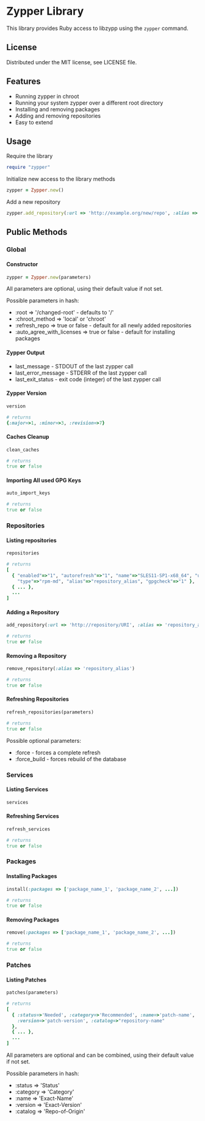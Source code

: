 # Zypper Library #

This library provides Ruby access to libzypp using the
`zypper` command.

## License ##

Distributed under the MIT license, see LICENSE file.

## Features ###

* Running zypper in chroot
* Running your system zypper over a different root directory
* Installing and removing packages
* Adding and removing repositories
* Easy to extend

## Usage ##

Require the library

```ruby
require "zypper"
```

Initialize new access to the library methods

```ruby
zypper = Zypper.new()
```

Add a new repository

```ruby
zypper.add_repository(:url => 'http://example.org/new/repo', :alias => 'Repo_at_Example_Org')
```

## Public Methods ##

### Global ###

#### Constructor ###

```ruby
zypper = Zypper.new(parameters)
```

All parameters are optional, using their default value if not set.

Possible parameters in hash:
* :root => '/changed-root' - defaults to '/'
* :chroot_method => 'local' or 'chroot'
* :refresh_repo => true or false - default for all newly added repositories
* :auto_agree_with_licenses => true or false - default for installing packages

#### Zypper Output ####

* last_message - STDOUT of the last zypper call
* last_error_message - STDERR of the last zypper call
* last_exit_status - exit code (integer) of the last zypper call

#### Zypper Version ####

```ruby
version

# returns
{:major=>1, :minor=>3, :revision=>7}
```

#### Caches Cleanup ####

```ruby
clean_caches

# returns
true or false
```

#### Importing All used GPG Keys ####

```ruby
auto_import_keys

# returns
true or false
```

### Repositories ###

#### Listing repositories ####

```ruby
repositories

# returns
[
  { "enabled"=>"1", "autorefresh"=>"1", "name"=>"SLES11-SP1-x68_64", "url"=>["http://repo/URI"],
    "type"=>"rpm-md", "alias"=>"repository_alias", "gpgcheck"=>"1" },
  { ... },
  ...
]
```

#### Adding a Repository ####

```ruby
add_repository(:url => 'http://repository/URI', :alias => 'repository_alias')

# returns
true or false
```

#### Removing a Repository ####

```ruby
remove_repository(:alias => 'repository_alias')

# returns
true or false
```

#### Refreshing Repositories ####

```ruby
refresh_repositories(parameters)

# returns
true or false
```

Possible optional parameters:
* :force - forces a complete refresh
* :force_build - forces rebuild of the database

### Services ###

#### Listing Services ####

```ruby
services
```

#### Refreshing Services ####

```ruby
refresh_services

# returns
true or false
```

### Packages ###

#### Installing Packages ####

```ruby
install(:packages => ['package_name_1', 'package_name_2', ...])

# returns
true or false
```

#### Removing Packages ####

```ruby
remove(:packages => ['package_name_1', 'package_name_2', ...])

# returns
true or false
```

### Patches ###

#### Listing Patches ####

```ruby
patches(parameters)

# returns
[
  { :status=>'Needed', :category=>'Recommended', :name=>'patch-name',
    :version=>'patch-version', :catalog=>"repository-name"
  },
  { ... },
  ...
]
```
All parameters are optional and can be combined, using their default value if not set.

Possible parameters in hash:
* :status => 'Status'
* :category => 'Category'
* :name => 'Exact-Name'
* :version => 'Exact-Version'
* :catalog => 'Repo-of-Origin'
